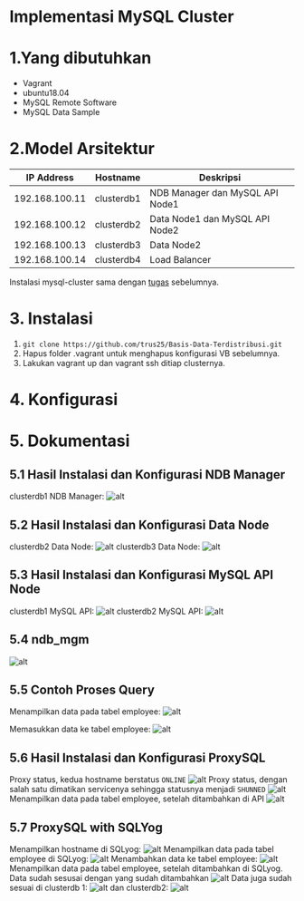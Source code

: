 # Implementasi MySQL Cluster
# 1.Yang dibutuhkan
  - Vagrant
  - ubuntu18.04
  - MySQL Remote Software
  - MySQL Data Sample
# 2.Model Arsitektur
  | IP Address | Hostname | Deskripsi |
  | --- | --- | --- |
  | 192.168.100.11 | clusterdb1 | NDB Manager dan MySQL API Node1|
  | 192.168.100.12 | clusterdb2 | Data Node1 dan MySQL API Node2|
  | 192.168.100.13 | clusterdb3 | Data Node2 |
  | 192.168.100.14 | clusterdb4 | Load Balancer |
  Instalasi mysql-cluster sama dengan [tugas](https://github.com/trus25/Basis-Data-Terdistribusi) sebelumnya.
# 3. Instalasi
  1. ```git clone https://github.com/trus25/Basis-Data-Terdistribusi.git```
  2. Hapus folder .vagrant untuk menghapus konfigurasi VB sebelumnya.
  3. Lakukan vagrant up dan vagrant ssh ditiap clusternya.
# 4. Konfigurasi

# 5. Dokumentasi
## 5.1 Hasil Instalasi dan Konfigurasi NDB Manager
clusterdb1 NDB Manager:
![alt](https://github.com/trus25/Basis-Data-Terdistribusi/blob/master/mysql-cluster/screenshoot/clusterdb1status.JPG)
## 5.2 Hasil Instalasi dan Konfigurasi Data Node
clusterdb2 Data Node:
![alt](https://github.com/trus25/Basis-Data-Terdistribusi/blob/master/mysql-cluster/screenshoot/clusterdb2status.JPG)
clusterdb3 Data Node:
![alt](https://github.com/trus25/Basis-Data-Terdistribusi/blob/master/mysql-cluster/screenshoot/clusterdb3status.JPG)
## 5.3 Hasil Instalasi dan Konfigurasi MySQL API Node
clusterdb1 MySQL API:
![alt](https://github.com/trus25/Basis-Data-Terdistribusi/blob/master/mysql-cluster/screenshoot/clusterdb1servicestatus.JPG)
clusterdb2 MySQL API:
![alt](https://github.com/trus25/Basis-Data-Terdistribusi/blob/master/mysql-cluster/screenshoot/clusterdb2servicestatus.JPG)
## 5.4 ndb_mgm
![alt](https://github.com/trus25/Basis-Data-Terdistribusi/blob/master/mysql-cluster/screenshoot/ndb_mgm.JPG)
## 5.5 Contoh Proses Query
Menampilkan data pada tabel employee:
![alt](https://github.com/trus25/Basis-Data-Terdistribusi/blob/master/mysql-cluster/screenshoot/select%20database.jpg)

Memasukkan data ke tabel employee:
![alt](https://github.com/trus25/Basis-Data-Terdistribusi/blob/master/mysql-cluster/screenshoot/insert%20data.jpg)

## 5.6 Hasil Instalasi dan Konfigurasi ProxySQL
Proxy status, kedua hostname berstatus ```ONLINE```
![alt](https://github.com/trus25/Basis-Data-Terdistribusi/blob/master/mysql-cluster/screenshoot/statusproxy.JPG)
Proxy status, dengan salah satu dimatikan servicenya sehingga statusnya menjadi ```SHUNNED```
![alt](https://github.com/trus25/Basis-Data-Terdistribusi/blob/master/mysql-cluster/screenshoot/statusproxyshunned.JPG)
Menampilkan data pada tabel employee, setelah ditambahkan di API
![alt](https://github.com/trus25/Basis-Data-Terdistribusi/blob/master/mysql-cluster/screenshoot/proxyselect.JPG)
## 5.7 ProxySQL with SQLYog
Menampilkan hostname di SQLyog:
![alt](https://github.com/trus25/Basis-Data-Terdistribusi/blob/master/mysql-cluster/screenshoot/sqlyoghostname.JPG)
Menampilkan data pada tabel employee di SQLyog:
![alt](https://github.com/trus25/Basis-Data-Terdistribusi/blob/master/mysql-cluster/screenshoot/sqlyogselect.JPG)
Menambahkan data ke tabel employee:
![alt](https://github.com/trus25/Basis-Data-Terdistribusi/blob/master/mysql-cluster/screenshoot/sqlyoginsert.JPG)
Menampilkan data pada tabel employee, setelah ditambahkan di SQLyog. Data sudah sesusai dengan yang sudah ditambahkan
![alt](https://github.com/trus25/Basis-Data-Terdistribusi/blob/master/mysql-cluster/screenshoot/proxyselectakhir.JPG)
Data juga sudah sesuai di clusterdb 1:
![alt](https://github.com/trus25/Basis-Data-Terdistribusi/blob/master/mysql-cluster/screenshoot/clusterdb1selectakhir.JPG)
dan clusterdb2:
![alt](https://github.com/trus25/Basis-Data-Terdistribusi/blob/master/mysql-cluster/screenshoot/clusterdb2selectakhir.JPG)


